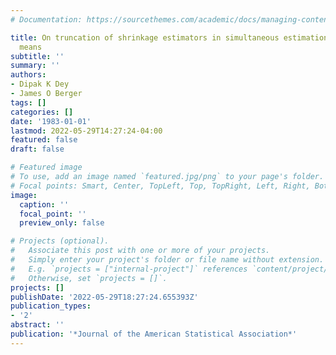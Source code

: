 ```yaml
---
# Documentation: https://sourcethemes.com/academic/docs/managing-content/

title: On truncation of shrinkage estimators in simultaneous estimation of normal
  means
subtitle: ''
summary: ''
authors:
- Dipak K Dey
- James O Berger
tags: []
categories: []
date: '1983-01-01'
lastmod: 2022-05-29T14:27:24-04:00
featured: false
draft: false

# Featured image
# To use, add an image named `featured.jpg/png` to your page's folder.
# Focal points: Smart, Center, TopLeft, Top, TopRight, Left, Right, BottomLeft, Bottom, BottomRight.
image:
  caption: ''
  focal_point: ''
  preview_only: false

# Projects (optional).
#   Associate this post with one or more of your projects.
#   Simply enter your project's folder or file name without extension.
#   E.g. `projects = ["internal-project"]` references `content/project/deep-learning/index.md`.
#   Otherwise, set `projects = []`.
projects: []
publishDate: '2022-05-29T18:27:24.655393Z'
publication_types:
- '2'
abstract: ''
publication: '*Journal of the American Statistical Association*'
---
```

